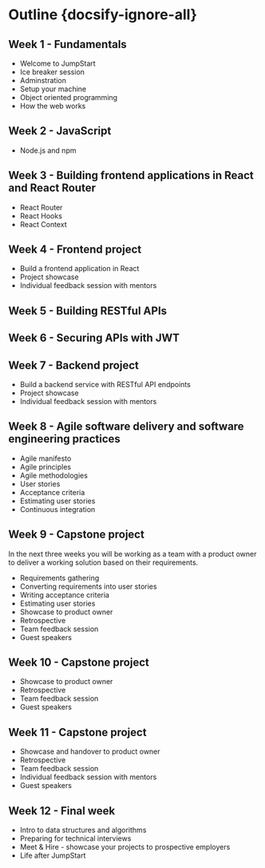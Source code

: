 # Outline {docsify-ignore-all}

## Week 1 - Fundamentals

- Welcome to JumpStart
- Ice breaker session
- Adminstration
- Setup your machine
- Object oriented programming
- How the web works

## Week 2 - JavaScript

- Node.js and npm

## Week 3 - Building frontend applications in React and React Router

- React Router
- React Hooks
- React Context

## Week 4 - Frontend project

- Build a frontend application in React
- Project showcase
- Individual feedback session with mentors

## Week 5 - Building RESTful APIs

## Week 6 - Securing APIs with JWT

## Week 7 - Backend project

- Build a backend service with RESTful API endpoints
- Project showcase
- Individual feedback session with mentors

## Week 8 - Agile software delivery and software engineering practices

- Agile manifesto
- Agile principles
- Agile methodologies
- User stories
- Acceptance criteria
- Estimating user stories
- Continuous integration

## Week 9 - Capstone project

In the next three weeks you will be working as a team with a product owner to deliver a working solution based on their requirements.

- Requirements gathering
- Converting requirements into user stories
- Writing acceptance criteria
- Estimating user stories
- Showcase to product owner
- Retrospective
- Team feedback session
- Guest speakers

## Week 10 - Capstone project

- Showcase to product owner
- Retrospective
- Team feedback session
- Guest speakers

## Week 11 - Capstone project

- Showcase and handover to product owner
- Retrospective
- Team feedback session
- Individual feedback session with mentors
- Guest speakers

## Week 12 - Final week

- Intro to data structures and algorithms
- Preparing for technical interviews
- Meet & Hire - showcase your projects to prospective employers
- Life after JumpStart
